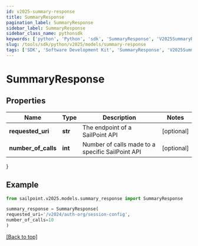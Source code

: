 ```yaml
---
id: v2025-summary-response
title: SummaryResponse
pagination_label: SummaryResponse
sidebar_label: SummaryResponse
sidebar_class_name: pythonsdk
keywords: ['python', 'Python', 'sdk', 'SummaryResponse', 'V2025SummaryResponse'] 
slug: /tools/sdk/python/v2025/models/summary-response
tags: ['SDK', 'Software Development Kit', 'SummaryResponse', 'V2025SummaryResponse']
---
```


# SummaryResponse


## Properties

Name | Type | Description | Notes
------------ | ------------- | ------------- | -------------
**requested_uri** | **str** | The endpoint of a SailPoint API | [optional] 
**number_of_calls** | **int** | Number of calls made to a specific SailPoint API | [optional] 
}

## Example

```python
from sailpoint.v2025.models.summary_response import SummaryResponse

summary_response = SummaryResponse(
requested_uri='/v2024/auth-org/session-config',
number_of_calls=10
)

```
[[Back to top]](#) 

